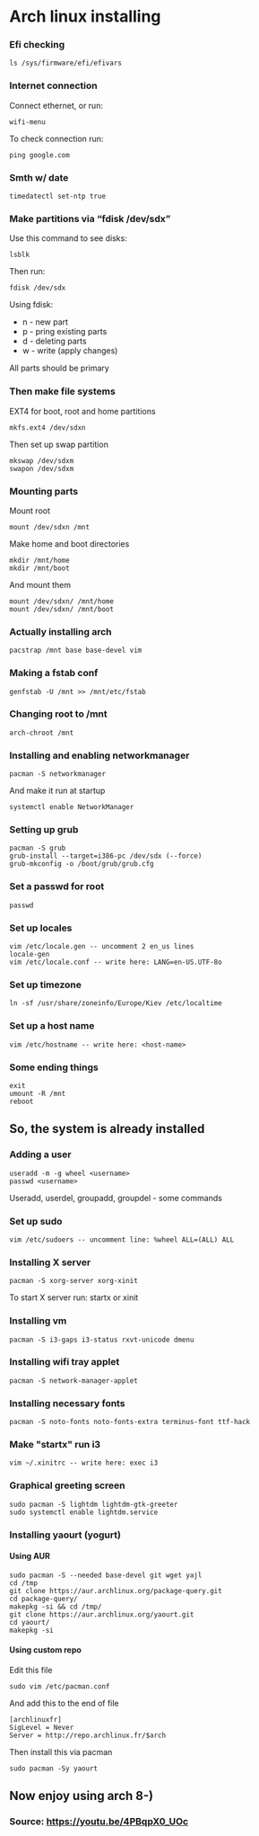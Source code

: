 # Arch linux installing
### Efi checking

	ls /sys/firmware/efi/efivars

### Internet connection

Connect ethernet, or run:
	
	wifi-menu

To check connection run:

	ping google.com 

### Smth w/ date

	timedatectl set-ntp true

### Make partitions via “fdisk /dev/sdx”

Use this command to see disks:

	lsblk

Then run:

	fdisk /dev/sdx

Using fdisk:

* n - new part
* p - pring existing parts
* d - deleting parts
* w - write (apply changes)

All parts should be primary
### Then make file systems

EXT4 for boot, root and home partitions

	mkfs.ext4 /dev/sdxn 

Then set up swap partition

	mkswap /dev/sdxm 
	swapon /dev/sdxm

### Mounting parts

Mount root

	mount /dev/sdxn /mnt 

Make home and boot directories

	mkdir /mnt/home
	mkdir /mnt/boot

And mount them

	mount /dev/sdxn/ /mnt/home  
	mount /dev/sdxn/ /mnt/boot  

### Actually installing arch

	pacstrap /mnt base base-devel vim

### Making a fstab conf

	genfstab -U /mnt >> /mnt/etc/fstab

### Changing root to /mnt

	arch-chroot /mnt

### Installing and enabling networkmanager

	pacman -S networkmanager

And make it run at startup

	systemctl enable NetworkManager 

### Setting up grub

	pacman -S grub
	grub-install --target=i386-pc /dev/sdx (--force)
	grub-mkconfig -o /boot/grub/grub.cfg

### Set a passwd for root

	passwd

### Set up locales

	vim /etc/locale.gen -- uncomment 2 en_us lines
	locale-gen
	vim /etc/locale.conf -- write here: LANG=en-US.UTF-8o

### Set up timezone

	ln -sf /usr/share/zoneinfo/Europe/Kiev /etc/localtime

### Set up a host name

	vim /etc/hostname -- write here: <host-name>

### Some ending things

	exit
	umount -R /mnt
	reboot

## So, the system is already installed

### Adding a user

	useradd -m -g wheel <username>
	passwd <username>

Useradd, userdel, groupadd, groupdel - some commands

### Set up sudo

	vim /etc/sudoers -- uncomment line: %wheel ALL=(ALL) ALL

### Installing X server

	pacman -S xorg-server xorg-xinit

To start X server run:
	startx
or
	xinit

### Installing vm

	pacman -S i3-gaps i3-status rxvt-unicode dmenu

### Installing wifi tray applet

	pacman -S network-manager-applet

### Installing necessary fonts

	pacman -S noto-fonts noto-fonts-extra terminus-font ttf-hack

### Make "startx" run i3

	vim ~/.xinitrc -- write here: exec i3

### Graphical greeting screen

	sudo pacman -S lightdm lightdm-gtk-greeter
	sudo systemctl enable lightdm.service

### Installing yaourt (yogurt)

#### Using AUR

	sudo pacman -S --needed base-devel git wget yajl
	cd /tmp
	git clone https://aur.archlinux.org/package-query.git
	cd package-query/
	makepkg -si && cd /tmp/
	git clone https://aur.archlinux.org/yaourt.git
	cd yaourt/
	makepkg -si

#### Using custom repo

Edit this file

	sudo vim /etc/pacman.conf

And add this to the end of file

	[archlinuxfr]
	SigLevel = Never
	Server = http://repo.archlinux.fr/$arch

Then install this via pacman

	sudo pacman -Sy yaourt

## Now enjoy using arch 8-)

### Source: https://youtu.be/4PBqpX0_UOc
